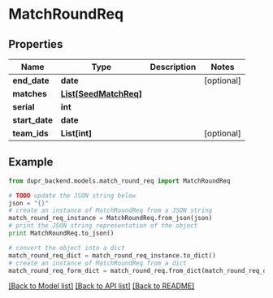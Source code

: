 # MatchRoundReq


## Properties
Name | Type | Description | Notes
------------ | ------------- | ------------- | -------------
**end_date** | **date** |  | [optional] 
**matches** | [**List[SeedMatchReq]**](SeedMatchReq.md) |  | 
**serial** | **int** |  | 
**start_date** | **date** |  | 
**team_ids** | **List[int]** |  | [optional] 

## Example

```python
from dupr_backend.models.match_round_req import MatchRoundReq

# TODO update the JSON string below
json = "{}"
# create an instance of MatchRoundReq from a JSON string
match_round_req_instance = MatchRoundReq.from_json(json)
# print the JSON string representation of the object
print MatchRoundReq.to_json()

# convert the object into a dict
match_round_req_dict = match_round_req_instance.to_dict()
# create an instance of MatchRoundReq from a dict
match_round_req_form_dict = match_round_req.from_dict(match_round_req_dict)
```
[[Back to Model list]](../README.md#documentation-for-models) [[Back to API list]](../README.md#documentation-for-api-endpoints) [[Back to README]](../README.md)


